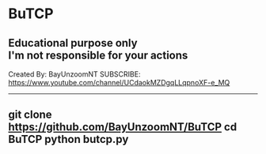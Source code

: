 # BuTCP

Educational purpose only             
I'm not responsible for your actions 
-----------------------------------------------------
Created By: BayUnzoomNT
SUBSCRIBE: https://www.youtube.com/channel/UCdaokMZDgqLLqpnoXF-e_MQ



---------------------------------------
git clone https://github.com/BayUnzoomNT/BuTCP
cd BuTCP
python butcp.py
---------------------------------------
